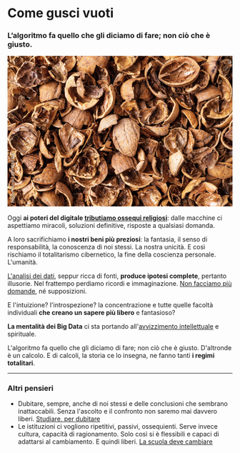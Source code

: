 # Come gusci vuoti

### L’algoritmo fa quello che gli diciamo di fare; non ciò che è giusto.

![gusci di noci](/img/come-gusci-vuoti.jpeg)

Oggi **ai poteri del digitale [tributiamo ossequi religiosi](/articles/2024-06-25-google-ai-overviews.html)**: dalle macchine ci aspettiamo miracoli, soluzioni definitive, risposte a qualsiasi domanda.

A loro sacrifichiamo **i nostri beni più preziosi**: la fantasia, il senso di responsabilità, la conoscenza di noi stessi. La nostra unicità. E così rischiamo il totalitarismo cibernetico, la fine della coscienza personale. L'umanità.

[L'analisi dei dati](/articles/2024-06-14-imperativo-tecnologico.html), seppur ricca di fonti, **produce ipotesi complete**, pertanto illusorie. Nel frattempo perdiamo ricordi e immaginazione. [Non facciamo più domande](/articles/2024-05-21-maria-luisa-busi.html), né supposizioni.

E l'intuizione? l'introspezione? la concentrazione e tutte quelle facoltà individuali **che creano un sapere più libero** e fantasioso?

**La mentalità dei Big Data** ci sta portando all'[avvizzimento intellettuale](/articles/2024-03-07-milgram.html) e spirituale.

L'algoritmo fa quello che gli diciamo di fare; non ciò che è giusto. D'altronde è un calcolo. E di calcoli, la storia ce lo insegna, ne fanno tanti **i regimi totalitari**.

---
### Altri pensieri

- Dubitare, sempre, anche di noi stessi e delle conclusioni che sembrano inattaccabili. Senza l'ascolto e il confronto non saremo mai davvero liberi. [Studiare, per dubitare](/articles/2024-09-23-studiare-per-dubitare.html)
- Le istituzioni ci vogliono ripetitivi, passivi, ossequienti. Serve invece cultura, capacità di ragionamento. Solo così si è flessibili e capaci di adattarsi al cambiamento. E quindi liberi. [La scuola deve cambiare](/articles/2024-12-16-sulla-scuola.html)